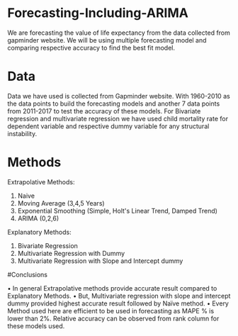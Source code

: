 # Forecasting-Including-ARIMA

We are forecasting the value of life expectancy from the data collected from gapminder website. We will be using multiple forecasting model and comparing respective accuracy to find the best fit model.

# Data

Data we have used is collected from Gapminder website. With 1960-2010 as the data points to build the forecasting models and another 7 data points from 2011-2017 to test the accuracy of these models. For Bivariate regression and multivariate regression we have used child mortality rate for dependent variable and respective dummy variable for any structural instability. 

# Methods

Extrapolative Methods:
1. Naive
2. Moving Average (3,4,5 Years)
3. Exponential Smoothing (Simple, Holt's Linear Trend, Damped Trend)
4. ARIMA (0,2,6)

Explanatory Methods:
1. Bivariate Regression
2. Multivariate Regression with Dummy
3. Multivariate Regression with Slope and Intercept dummy

#Conclusions

•	In general Extrapolative methods provide accurate result compared to Explanatory Methods. 
•	But, Multivariate regression with slope and intercept dummy provided highest accurate result followed by Naïve method. 
•	Every Method used here are efficient to be used in forecasting as MAPE % is lower than 2%. Relative accuracy can be observed from rank column for these models used. 

